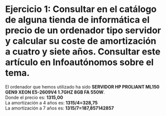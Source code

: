 # Ejercicio 1: Consultar en el catálogo de alguna tienda de informática el precio de un ordenador tipo servidor y calcular su coste de amortización a cuatro y siete años. Consultar este artículo en Infoautónomos sobre el tema.  
  
El ordenador que hemos utilizado ha sido **SERVIDOR HP PROLIANT ML150 GEN9 XEON E5-2609V4 1.7GHZ 8GB FA 550W**.  
Donde el precio es: **1315,00**  
La amortización a 4 años es: **1315/4=328,75**  
La amortización a 7 años es: **1315/7=187,857142857**  
